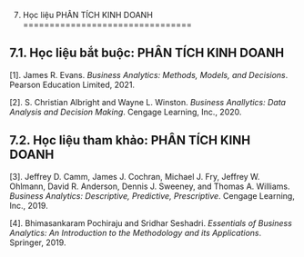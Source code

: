 7. Học liệu PHÂN TÍCH KINH DOANH
================================

7.1. Học liệu bắt buộc: PHÂN TÍCH KINH DOANH
--------------------------------------------

\[1\]. James R. Evans. *Business Analytics: Methods, Models, and
Decisions*. Pearson Education Limited, 2021.

\[2\]. S. Christian Albright and Wayne L. Winston. *Business Anallytics:
Data Analysis and Decision Making*. Cengage Learning, Inc., 2020.

 7.2. Học liệu tham khảo: PHÂN TÍCH KINH DOANH
---------------------------------------------

\[3\]. Jeffrey D. Camm, James J. Cochran, Michael J. Fry, Jeffrey W.
Ohlmann, David R. Anderson, Dennis J. Sweeney, and Thomas A. Williams.
*Business Analytics: Descriptive, Predictive, Prescriptive*. Cengage
Learning, Inc., 2019.

\[4\]. Bhimasankaram Pochiraju and Sridhar Seshadri. *Essentials of
Business Analytics: An Introduction to the Methodology and its
Applications*. Springer, 2019.

